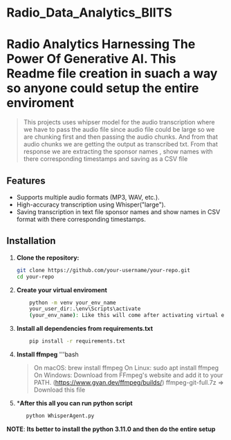 # Radio_Data_Analytics_BIITS

# Radio Analytics Harnessing The Power Of Generative AI. This Readme file creation in suach a way so anyone could setup the entire enviroment

> This projects uses whipser model for the audio transcription where we have to pass the audio file since audio file could be large so we are chunking first and then passing the audio chunks.
> And from that audio chunks we are getting the output as transcribed txt.
> From that response we are extracting the sponsor names , show names with there corresponding timestamps and saving as a CSV file


## Features
- Supports multiple audio formats (MP3, WAV, etc.).
- High-accuracy transcription using Whisper("large").
- Saving transcription in text file sponsor names and show names in CSV format with there corresponding timestamps.

## Installation
1. **Clone the repository:**
   ```bash
   git clone https://github.com/your-username/your-repo.git
   cd your-repo

2. **Create your virtual enviroment**
   ```bash
       python -m venv your_env_name
       your_user_dir:.\env\Scripts\activate
       (your_env_name): Like this will come after activating virtual enviroment
   
3. **Install all dependencies from requirements.txt**
    ```bash
        pip install -r requirements.txt

4. **Install ffmpeg**
   '''bash 
      > On macOS: brew install ffmpeg
      > On Linux: sudo apt install ffmpeg
      > On Windows: Download from FFmpeg's website and add it to your PATH. (https://www.gyan.dev/ffmpeg/builds/) ffmpeg-git-full.7z => Download this file
      
      
5. ***After this all you can run python script**
   ```bash
      python WhisperAgent.py


**NOTE**: **Its better to install the python 3.11.0 and then do the entire setup**




  

